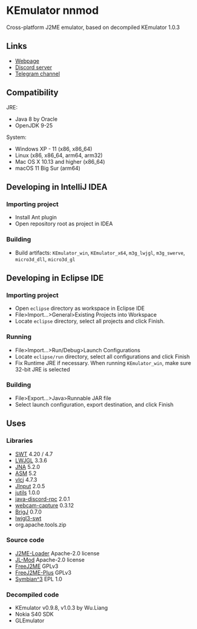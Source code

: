 # KEmulator nnmod
Cross-platform J2ME emulator, based on decompiled KEmulator 1.0.3

## Links
- [Webpage](https://nnproject.cc/kem)
- [Discord server](https://discord.gg/ETvTpMehXV)
- [Telegram channel](https://t.me/nnmidlets)

## Compatibility
JRE:
- Java 8 by Oracle
- OpenJDK 9-25

System:
- Windows XP - 11 (x86, x86_64)
- Linux (x86, x86_64, arm64, arm32)
- Mac OS X 10.13 and higher (x86_64)
- macOS 11 Big Sur (arm64)

## Developing in IntelliJ IDEA
### Importing project
- Install Ant plugin
- Open repository root as project in IDEA
### Building
- Build artifacts: `KEmulator_win`, `KEmulator_x64`, `m3g_lwjgl`, `m3g_swerve`, `micro3d_dll`, `micro3d_gl`

## Developing in Eclipse IDE
### Importing project
- Open `eclipse` directory as workspace in Eclipse IDE
- File>Import...>General>Existing Projects into Workspace
- Locate `eclipse` directory, select all projects and click Finish.
### Running
- File>Import...>Run/Debug>Launch Configurations
- Locate `eclipse/run` directory, select all configurations and click Finish
- Fix Runtime JRE if necessary. When running `KEmulator_win`, make sure 32-bit JRE is selected
### Building
- File>Export...>Java>Runnable JAR file
- Select launch configuration, export destination, and click Finish

## Uses
### Libraries
- [SWT](https://www.eclipse.org/swt/) 4.20 / 4.7
- [LWJGL](https://github.com/LWJGL/lwjgl3) 3.3.6
- [JNA](https://github.com/java-native-access/jna) 5.2.0
- [ASM](https://asm.ow2.io/) 5.2
- [vlcj](https://github.com/caprica/vlcj) 4.7.3
- [JInput](https://github.com/jinput/jinput) 2.0.5
- [jutils](https://github.com/jinput/jutils) 1.0.0
- [java-discord-rpc](https://github.com/MinnDevelopment/java-discord-rpc) 2.0.1
- [webcam-capture](https://github.com/sarxos/webcam-capture) 0.3.12
- [BrigJ](https://github.com/nativelibs4java/BridJ) 0.7.0
- [lwjgl3-swt](https://github.com/LWJGLX/lwjgl3-swt)
- org.apache.tools.zip

### Source code
- [J2ME-Loader](https://github.com/nikita36078/J2ME-Loader) Apache-2.0 license
- [JL-Mod](https://github.com/woesss/JL-Mod) Apache-2.0 license
- [FreeJ2ME](https://github.com/hex007/freej2me) GPLv3
- [FreeJ2ME-Plus](https://github.com/TASEmulators/freej2me-plus) GPLv3
- [Symbian^3](https://github.com/SymbianSource) EPL 1.0

### Decompiled code
- KEmulator v0.9.8, v1.0.3 by Wu.Liang
- Nokia S40 SDK
- GLEmulator
